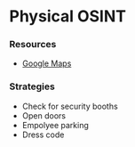 # Physical OSINT

### Resources
- [Google Maps](https://www.google.com/maps/)

### Strategies
- Check for security booths
- Open doors
- Empolyee parking
- Dress code
